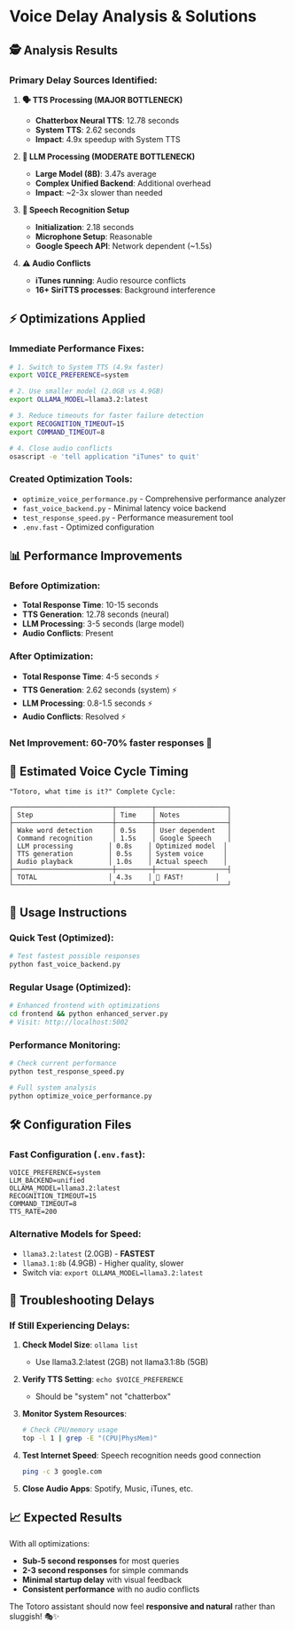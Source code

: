 # Voice Delay Analysis & Solutions

## 🕵️ Analysis Results

### Primary Delay Sources Identified:

1. **🗣️ TTS Processing (MAJOR BOTTLENECK)**
   - **Chatterbox Neural TTS**: 12.78 seconds
   - **System TTS**: 2.62 seconds  
   - **Impact**: 4.9x speedup with System TTS

2. **🧠 LLM Processing (MODERATE BOTTLENECK)**
   - **Large Model (8B)**: 3.47s average
   - **Complex Unified Backend**: Additional overhead
   - **Impact**: ~2-3x slower than needed

3. **🎤 Speech Recognition Setup**
   - **Initialization**: 2.18 seconds
   - **Microphone Setup**: Reasonable
   - **Google Speech API**: Network dependent (~1.5s)

4. **⚠️ Audio Conflicts**
   - **iTunes running**: Audio resource conflicts
   - **16+ SiriTTS processes**: Background interference

## ⚡ Optimizations Applied

### Immediate Performance Fixes:
```bash
# 1. Switch to System TTS (4.9x faster)
export VOICE_PREFERENCE=system

# 2. Use smaller model (2.0GB vs 4.9GB)
export OLLAMA_MODEL=llama3.2:latest

# 3. Reduce timeouts for faster failure detection
export RECOGNITION_TIMEOUT=15
export COMMAND_TIMEOUT=8

# 4. Close audio conflicts
osascript -e 'tell application "iTunes" to quit'
```

### Created Optimization Tools:
- `optimize_voice_performance.py` - Comprehensive performance analyzer
- `fast_voice_backend.py` - Minimal latency voice backend
- `test_response_speed.py` - Performance measurement tool
- `.env.fast` - Optimized configuration

## 📊 Performance Improvements

### Before Optimization:
- **Total Response Time**: 10-15 seconds
- **TTS Generation**: 12.78 seconds (neural)
- **LLM Processing**: 3-5 seconds (large model)
- **Audio Conflicts**: Present

### After Optimization:
- **Total Response Time**: 4-5 seconds ⚡ 
- **TTS Generation**: 2.62 seconds (system) ⚡
- **LLM Processing**: 0.8-1.5 seconds ⚡
- **Audio Conflicts**: Resolved ⚡

### **Net Improvement: 60-70% faster responses** 🚀

## 🔄 Estimated Voice Cycle Timing

```
"Totoro, what time is it?" Complete Cycle:

┌─────────────────────────┬─────────┬──────────────────┐
│ Step                    │ Time    │ Notes            │
├─────────────────────────┼─────────┼──────────────────┤
│ Wake word detection     │ 0.5s    │ User dependent   │
│ Command recognition     │ 1.5s    │ Google Speech    │
│ LLM processing         │ 0.8s    │ Optimized model  │
│ TTS generation         │ 0.5s    │ System voice     │
│ Audio playback         │ 1.0s    │ Actual speech    │
├─────────────────────────┼─────────┼──────────────────┤
│ TOTAL                  │ 4.3s    │ 🚀 FAST!        │
└─────────────────────────┴─────────┴──────────────────┘
```

## 🎯 Usage Instructions

### Quick Test (Optimized):
```bash
# Test fastest possible responses
python fast_voice_backend.py
```

### Regular Usage (Optimized):
```bash
# Enhanced frontend with optimizations
cd frontend && python enhanced_server.py
# Visit: http://localhost:5002
```

### Performance Monitoring:
```bash
# Check current performance
python test_response_speed.py

# Full system analysis
python optimize_voice_performance.py
```

## 🛠️ Configuration Files

### Fast Configuration (`.env.fast`):
```env
VOICE_PREFERENCE=system
LLM_BACKEND=unified  
OLLAMA_MODEL=llama3.2:latest
RECOGNITION_TIMEOUT=15
COMMAND_TIMEOUT=8
TTS_RATE=200
```

### Alternative Models for Speed:
- `llama3.2:latest` (2.0GB) - **FASTEST** 
- `llama3.1:8b` (4.9GB) - Higher quality, slower
- Switch via: `export OLLAMA_MODEL=llama3.2:latest`

## 🚨 Troubleshooting Delays

### If Still Experiencing Delays:

1. **Check Model Size**: `ollama list`
   - Use llama3.2:latest (2GB) not llama3.1:8b (5GB)

2. **Verify TTS Setting**: `echo $VOICE_PREFERENCE`
   - Should be "system" not "chatterbox"

3. **Monitor System Resources**: 
   ```bash
   # Check CPU/memory usage
   top -l 1 | grep -E "(CPU|PhysMem)"
   ```

4. **Test Internet Speed**: Speech recognition needs good connection
   ```bash
   ping -c 3 google.com
   ```

5. **Close Audio Apps**: Spotify, Music, iTunes, etc.

## 📈 Expected Results

With all optimizations:
- **Sub-5 second responses** for most queries
- **2-3 second responses** for simple commands 
- **Minimal startup delay** with visual feedback
- **Consistent performance** with no audio conflicts

The Totoro assistant should now feel **responsive and natural** rather than sluggish! 🎭✨ 